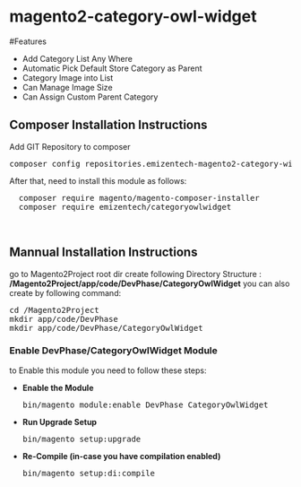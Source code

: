 # magento2-category-owl-widget

#Features
<ul>
<li>Add Category List Any Where</li>
<li>Automatic Pick Default Store Category as Parent</li>
<li>Category Image into List</li>
<li>Can Manage Image Size</li>
<li>Can Assign Custom Parent Category</li>
</ul>

<h2>Composer Installation Instructions</h2>
Add GIT Repository to composer
<pre>
composer config repositories.emizentech-magento2-category-widget vcs https://github.com/emizentech/magento2-category-owl-widget/
</pre>

After that, need to install this module as follows:
<pre>
  composer require magento/magento-composer-installer
  composer require emizentech/categoryowlwidget
</pre>


<br/>
<h2> Mannual Installation Instructions</h2>
go to Magento2Project root dir 
create following Directory Structure :<br/>
<strong>/Magento2Project/app/code/DevPhase/CategoryOwlWidget</strong>
you can also create by following command:
<pre>
cd /Magento2Project
mkdir app/code/DevPhase
mkdir app/code/DevPhase/CategoryOwlWidget
</pre>



<h3> Enable DevPhase/CategoryOwlWidget Module</h3>
to Enable this module you need to follow these steps:

<ul>
<li>
<strong>Enable the Module</strong>
<pre>bin/magento module:enable DevPhase_CategoryOwlWidget</pre></li>
<li>
<strong>Run Upgrade Setup</strong>
<pre>bin/magento setup:upgrade</pre></li>
<li>
<strong>Re-Compile (in-case you have compilation enabled)</strong>
	<pre>bin/magento setup:di:compile</pre>
</li>
</ul>

